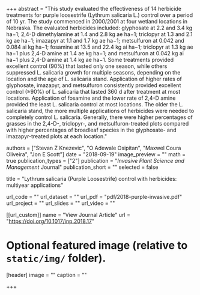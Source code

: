 +++
abstract = "This study evaluated the effectiveness of 14 herbicide treatments for purple loosestrife (Lythrum salicaria L.) control over a period of 10 yr. The study commenced in 2000/2001 at four wetland locations in Nebraska. The evaluated herbicides included: glyphosate at 2.2 and 3.4 kg ha−1; 2,4-D dimethylamine at 1.4 and 2.8 kg ae ha−1; triclopyr at 1.3 and 2.1 kg ae ha−1; imazapyr at 1.1 and 1.7 kg ae ha−1; metsulfuron at 0.042 and 0.084 ai kg ha−1; fosamine at 13.5 and 22.4 kg ai ha−1; triclopyr at 1.3 kg ae ha−1 plus 2,4-D amine at 1.4 ae kg ha−1; and metsulfuron at 0.042 kg ai ha−1 plus 2,4-D amine at 1.4 kg ae ha−1. Some treatments provided excellent control (90%) that lasted only one season, while others suppressed L. salicaria growth for multiple seasons, depending on the location and the age of L. salicaria stand. Application of higher rates of glyphosate, imazapyr, and metsulfuron consistently provided excellent control (≥90%) of L. salicaria that lasted 360 d after treatment at most locations. Application of fosamine and the lower rate of 2,4-D amine provided the least L. salicaria control at most locations. The older the L. salicaria stand, the more multiple applications of herbicides were needed to completely control L. salicaria. Generally, there were higher percentages of grasses in the 2,4-D-, triclopyr-, and metsulfuron-treated plots compared with higher percentages of broadleaf species in the glyphosate- and imazapyr-treated plots at each location."

authors = ["Stevan Z Knezevic", "O Adewale Osipitan", "Maxwel Coura Oliveira", "Jon E Scott"]
date = "2018-09-19"
image_preview = ""
math = true
publication_types = ["2"]
publication = "*Invasive Plant Science and Management* Journal"
publication_short = ""
selected = false 

title = "Lythrum salicaria (Purple Loosestrife) control with herbicides: multiyear applications"

url_code = ""
url_dataset = ""
url_pdf = "pdf/2018-purple-invasive.pdf"
url_project = ""
url_slides = ""
url_video = ""

[[url_custom]]
name = "View Journal Article"
url = "https://doi.org/10.1017/inp.2018.17"

# Optional featured image (relative to `static/img/` folder).
[header]
image = ""
caption = ""

+++
